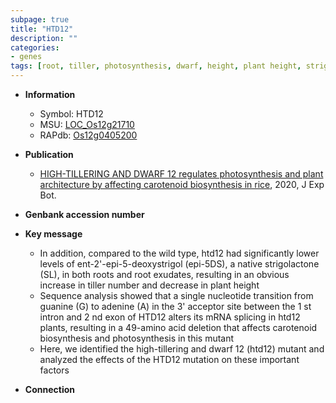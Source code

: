 ```yaml
---
subpage: true
title: "HTD12"
description: ""
categories:
- genes
tags: [root, tiller, photosynthesis, dwarf, height, plant height, strigolactone, tiller number]
---
```


* **Information**  
    + Symbol: HTD12  
    + MSU: [LOC_Os12g21710](http://rice.plantbiology.msu.edu/cgi-bin/ORF_infopage.cgi?orf=LOC_Os12g21710)  
    + RAPdb: [Os12g0405200](http://rapdb.dna.affrc.go.jp/viewer/gbrowse_details/irgsp1?name=Os12g0405200)  

* **Publication**  
    + [HIGH-TILLERING AND DWARF 12 regulates photosynthesis and plant architecture by affecting carotenoid biosynthesis in rice](http://www.ncbi.nlm.nih.gov/pubmed?term=HIGH-TILLERING+AND+DWARF+12+regulates+photosynthesis+and+plant+architecture+by+affecting+carotenoid+biosynthesis+in+rice%5BTitle%5D), 2020, J Exp Bot.

* **Genbank accession number**  

* **Key message**  
    + In addition, compared to the wild type, htd12 had significantly lower levels of ent-2'-epi-5-deoxystrigol (epi-5DS), a native strigolactone (SL), in both roots and root exudates, resulting in an obvious increase in tiller number and decrease in plant height
    + Sequence analysis showed that a single nucleotide transition from guanine (G) to adenine (A) in the 3' acceptor site between the 1 st intron and 2 nd exon of HTD12 alters its mRNA splicing in htd12 plants, resulting in a 49-amino acid deletion that affects carotenoid biosynthesis and photosynthesis in this mutant
    + Here, we identified the high-tillering and dwarf 12 (htd12) mutant and analyzed the effects of the HTD12 mutation on these important factors

* **Connection**  



